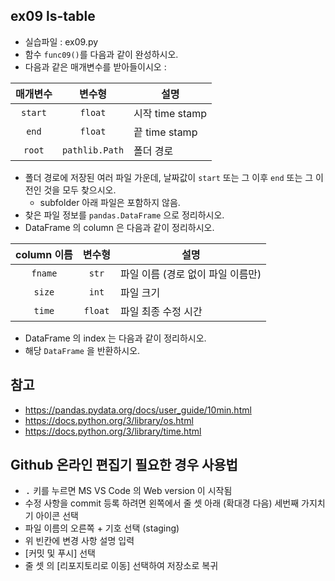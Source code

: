 ## ex09 ls-table
* 실습파일 : ex09.py
* 함수 `func09()`를 다음과 같이 완성하시오.
* 다음과 같은 매개변수를 받아들이시오 :

매개변수 | 변수형 | 설명
:-----:|:-----:|-----
`start` | `float` | 시작 time stamp
`end` | `float` | 끝 time stamp
`root` | `pathlib.Path` | 폴더 경로

* 폴더 경로에 저장된 여러 파일 가운데, 날짜값이 `start` 또는 그 이후 `end` 또는 그 이전인 것을 모두 찾으시오.
    * subfolder 아래 파일은 포함하지 않음.
* 찾은 파일 정보를 `pandas.DataFrame` 으로 정리하시오.
* DataFrame 의 column 은 다음과 같이 정리하시오.

column 이름 | 변수형 | 설명
:-----:|:-----:|-----
`fname` | `str` | 파일 이름 (경로 없이 파일 이름만)
`size` | `int` | 파일 크기
`time` | `float` | 파일 최종 수정 시간

* DataFrame 의 index 는 다음과 같이 정리하시오.
* 해당 `DataFrame` 을 반환하시오.
## 참고
* https://pandas.pydata.org/docs/user_guide/10min.html
* https://docs.python.org/3/library/os.html
* https://docs.python.org/3/library/time.html
## Github 온라인 편집기 필요한 경우 사용법
* <kbd>.</kbd> 키를 누르면 MS VS Code 의 Web version 이 시작됨
* 수정 사항을 commit 등록 하려면 왼쪽에서 줄 셋 아래 (확대경 다음) 세번째 가지치기 아이콘 선택
* 파일 이름의 오른쪽 + 기호 선택 (staging)
* 위 빈칸에 변경 사항 설명 입력
* [커밋 및 푸시] 선택
* 줄 셋 의 [리포지토리로 이동] 선택하여 저장소로 복귀
